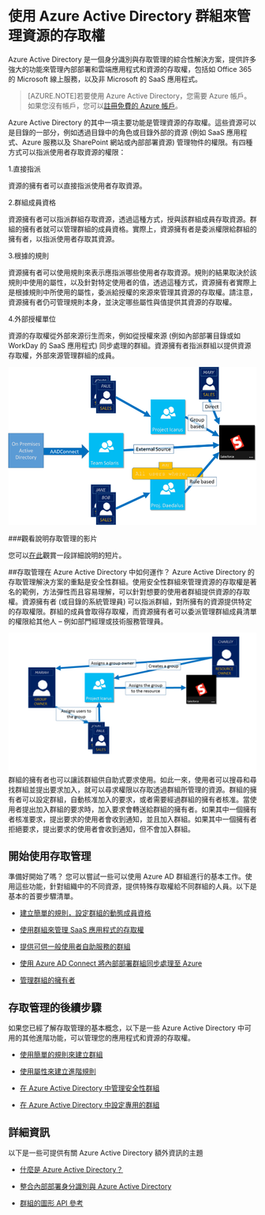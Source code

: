 <properties 
	pageTitle="使用 Azure Active Directory 群組管理資源的存取權 | Microsoft Azure" 
	description="說明如何在 Azure AD 中使用群組來管理存取權的主題。" 
	services="active-directory" 
	documentationCenter="" 
	authors="femila" 
	manager="swadhwa" 
	editor=""
	tags="azure-classic-portal"/>

<tags 
	ms.service="active-directory" 
	ms.workload="identity" 
	ms.tgt_pltfrm="na" 
	ms.devlang="na" 
	ms.topic="article" 
	ms.date="08/14/2015" 
	ms.author="femila"/>


# 使用 Azure Active Directory 群組來管理資源的存取權

Azure Active Directory 是一個身分識別與存取管理的綜合性解決方案，提供許多強大的功能來管理內部部署和雲端應用程式和資源的存取權，包括如 Office 365 的 Microsoft 線上服務，以及非 Microsoft 的 SaaS 應用程式。


> [AZURE.NOTE]若要使用 Azure Active Directory，您需要 Azure 帳戶。如果您沒有帳戶，您可以[註冊免費的 Azure 帳戶](http://azure.microsoft.com/pricing/free-trial/)。


Azure Active Directory 的其中一項主要功能是管理資源的存取權。這些資源可以是目錄的一部分，例如透過目錄中的角色或目錄外部的資源 (例如 SaaS 應用程式、Azure 服務以及 SharePoint 網站或內部部署資源) 管理物件的權限。有四種方式可以指派使用者存取資源的權限：


1\.直接指派

資源的擁有者可以直接指派使用者存取資源。

2\.群組成員資格

資源擁有者可以指派群組存取資源，透過這種方式，授與該群組成員存取資源。群組的擁有者就可以管理群組的成員資格。實際上，資源擁有者是委派權限給群組的擁有者，以指派使用者存取其資源。

3\.根據的規則

資源擁有者可以使用規則來表示應指派哪些使用者存取資源。規則的結果取決於該規則中使用的屬性，以及針對特定使用者的值，透過這種方式，資源擁有者實際上是根據規則中所使用的屬性，委派給授權的來源來管理其資源的存取權。請注意，資源擁有者仍可管理規則本身，並決定哪些屬性與值提供其資源的存取權。

4\.外部授權單位

資源的存取權從外部來源衍生而來，例如從授權來源 (例如內部部署目錄或如 WorkDay 的 SaaS 應用程式) 同步處理的群組。資源擁有者指派群組以提供資源存取權，外部來源管理群組的成員。

  ![](./media/active-directory-access-management-groups/access-management-overview.png)


###觀看說明存取管理的影片

您可以[在此](http://channel9.msdn.com/Series/Azure-Active-Directory-Videos-Demos/Azure-AD--Introduction-to-Dynamic-Memberships-for-Groups)觀賞一段詳細說明的短片。

##存取管理在 Azure Active Directory 中如何運作？
Azure Active Directory 的存取管理解決方案的重點是安全性群組。使用安全性群組來管理資源的存取權是著名的範例，方法彈性而且容易理解，可以針對想要的使用者群組提供資源的存取權。資源擁有者 (或目錄的系統管理員) 可以指派群組，對所擁有的資源提供特定的存取權限。群組的成員會取得存取權，而資源擁有者可以委派管理群組成員清單的權限給其他人 – 例如部門經理或技術服務管理員。

![](./media/active-directory-access-management-groups/active-directory-access-management-works.png)群組的擁有者也可以讓該群組供自助式要求使用。如此一來，使用者可以搜尋和尋找群組並提出要求加入，就可以尋求權限以存取透過群組所管理的資源。群組的擁有者可以設定群組，自動核准加入的要求，或者需要經過群組的擁有者核准。當使用者提出加入群組的要求時，加入要求會轉送給群組的擁有者。如果其中一個擁有者核准要求，提出要求的使用者會收到通知，並且加入群組。如果其中一個擁有者拒絕要求，提出要求的使用者會收到通知，但不會加入群組。


## 開始使用存取管理
準備好開始了嗎？ 您可以嘗試一些可以使用 Azure AD 群組進行的基本工作。使用這些功能，針對組織中的不同資源，提供特殊存取權給不同群組的人員。以下是基本的首要步驟清單。


* [建立簡單的規則，設定群組的動態成員資格](active-directory-accessmanagement-simplerulegroup.md)

* [使用群組來管理 SaaS 應用程式的存取權](active-directory-accessmanagement-group-saasapps.md)

* [提供可供一般使用者自助服務的群組](active-directory-accessmanagement-self-service-group-management.md)

* [使用 Azure AD Connect 將內部部署群組同步處理至 Azure](active-directory-aadconnect.md)

* [管理群組的擁有者](active-directory-accessmanagement-managing-group-owners.md)


## 存取管理的後續步驟
如果您已經了解存取管理的基本概念，以下是一些 Azure Active Directory 中可用的其他進階功能，可以管理您的應用程式和資源的存取權。

* [使用簡單的規則來建立群組](active-directory-accessmanagement-simplerulegroup.md) 

* [使用屬性來建立進階規則](active-directory-accessmanagement-groups-with-advanced-rules.md)

* [在 Azure Active Directory 中管理安全性群組](active-directory-accessmanagement-manage-groups.md)

* [在 Azure Active Directory 中設定專用的群組](active-directory-accessmanagement-dedicated-groups.md)


## 詳細資訊
以下是一些可提供有關 Azure Active Directory 額外資訊的主題

* [什麼是 Azure Active Directory？](active-directory-whatis.md)

* [整合內部部署身分識別與 Azure Active Directory](active-directory-aadconnect.md)

* [群組的圖形 API 參考](https://msdn.microsoft.com/Library/Azure/Ad/Graph/api/groups-operations#GroupFunctions)

<!---HONumber=August15_HO8-->